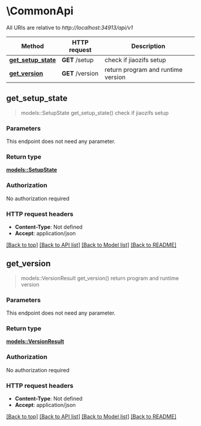 # \CommonApi

All URIs are relative to *http://localhost:34913/api/v1*

Method | HTTP request | Description
------------- | ------------- | -------------
[**get_setup_state**](CommonApi.md#get_setup_state) | **GET** /setup | check if jiaozifs setup
[**get_version**](CommonApi.md#get_version) | **GET** /version | return program and runtime version



## get_setup_state

> models::SetupState get_setup_state()
check if jiaozifs setup

### Parameters

This endpoint does not need any parameter.

### Return type

[**models::SetupState**](SetupState.md)

### Authorization

No authorization required

### HTTP request headers

- **Content-Type**: Not defined
- **Accept**: application/json

[[Back to top]](#) [[Back to API list]](../README.md#documentation-for-api-endpoints) [[Back to Model list]](../README.md#documentation-for-models) [[Back to README]](../README.md)


## get_version

> models::VersionResult get_version()
return program and runtime version

### Parameters

This endpoint does not need any parameter.

### Return type

[**models::VersionResult**](VersionResult.md)

### Authorization

No authorization required

### HTTP request headers

- **Content-Type**: Not defined
- **Accept**: application/json

[[Back to top]](#) [[Back to API list]](../README.md#documentation-for-api-endpoints) [[Back to Model list]](../README.md#documentation-for-models) [[Back to README]](../README.md)

